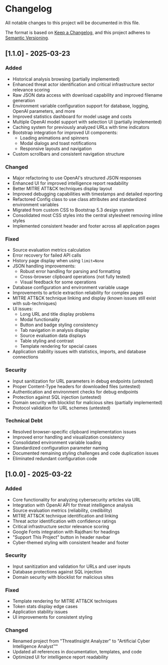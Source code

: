 # Changelog

All notable changes to this project will be documented in this file.

The format is based on [Keep a Changelog](https://keepachangelog.com/en/1.0.0/),
and this project adheres to [Semantic Versioning](https://semver.org/spec/v2.0.0.html).

## [1.1.0] - 2025-03-23

### Added
- Historical analysis browsing (partially implemented)
- Enhanced threat actor identification and critical infrastructure sector relevance scoring
- Raw JSON data access with download capability and improved filename generation
- Environment variable configuration support for database, logging, OpenAI parameters, and more
- Improved statistics dashboard for model usage and costs
- Multiple OpenAI model support with selection UI (partially implemented)
- Caching system for previously analyzed URLs with time indicators
- Bootstrap integration for improved UI components:
  - Loading animations and spinners
  - Modal dialogs and toast notifications
  - Responsive layouts and navigation
- Custom scrollbars and consistent navigation structure

### Changed
- Major refactoring to use OpenAI's structured JSON responses
- Enhanced UI for improved intelligence report readability
- Better MITRE ATT&CK techniques display layout
- Improved debugging capabilities with timestamps and detailed reporting
- Refactored Config class to use class attributes and standardized environment variables
- Migrated from custom CSS to Bootstrap 5.3 design system
- Consolidated most CSS styles into the central stylesheet removing inline styles
- Implemented consistent header and footer across all application pages

### Fixed
- Source evaluation metrics calculation
- Error recovery for failed API calls
- History page display when using `limit=None`
- JSON handling improvements:
  - Robust error handling for parsing and formatting
  - Cross-browser clipboard operations (not fully tested)
  - Visual feedback for some operations
- Database configuration and environment variable usage
- Improvements to article extraction reliability for complex pages
- MITRE ATT&CK technique linking and display (known issues still exist with sub-techniques)
- UI issues:
  - Long URL and title display problems
  - Modal functionality
  - Button and badge styling consistency
  - Tab navigation in analysis display
  - Source evaluation data displays
  - Table styling and contrast
  - Template rendering for special cases
- Application stability issues with statistics, imports, and database connections

### Security
- Input sanitization for URL parameters in debug endpoints (untested)
- Proper Content-Type headers for downloaded files (untested)
- Authentication and environment checks for debug endpoints
- Protection against SQL injection (untested)
- Domain security with blocklist for malicious sites (partially implemented)
- Protocol validation for URL schemes (untested)

### Technical Debt
- Resolved browser-specific clipboard implementation issues
- Improved error handling and visualization consistency
- Consolidated environment variable loading
- Standardized configuration parameter naming
- Documented remaining styling challenges and code duplication issues
- Eliminated redundant configuration code

## [1.0.0] - 2025-03-22

### Added
- Core functionality for analyzing cybersecurity articles via URL
- Integration with OpenAI API for threat intelligence analysis
- Source evaluation metrics (reliability, credibility)
- MITRE ATT&CK technique identification and linking
- Threat actor identification with confidence ratings
- Critical infrastructure sector relevance scoring
- Google Fonts integration with Rajdhani for headings
- "Support This Project" button in header navbar
- Cyber-themed styling with consistent header and footer

### Security
- Input sanitization and validation for URLs and user inputs
- Database protections against SQL injection
- Domain security with blocklist for malicious sites

### Fixed
- Template rendering for MITRE ATT&CK techniques
- Token stats display edge cases
- Application stability issues
- UI improvements for consistent styling

### Changed
- Renamed project from "ThreatInsight Analyzer" to "Artificial Cyber Intelligence Analyst™"
- Updated all references in documentation, templates, and code
- Optimized UI for intelligence report readability
